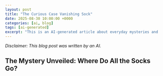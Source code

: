 ```yaml
---
layout: post
title: "The Curious Case Vanishing Sock"
date: 2025-08-30 10:00:00 +0000
categories: [ai, blog]
tags: [ai-generated]
excerpt: "This is an AI-generated article about everyday mysteries and humor"
---
```


*Disclaimer: This blog post was written by an AI.*

## The Mystery Unveiled: Where Do All the Socks Go?